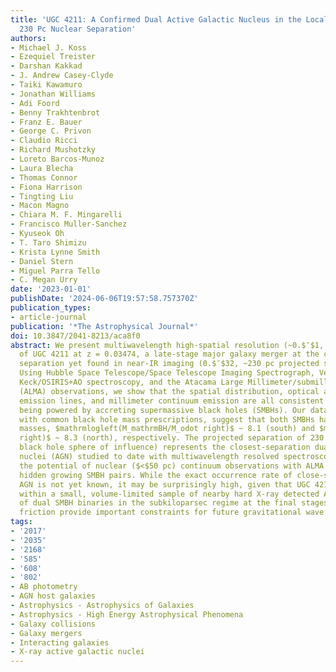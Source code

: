 ```yaml
---
title: 'UGC 4211: A Confirmed Dual Active Galactic Nucleus in the Local Universe at
  230 Pc Nuclear Separation'
authors:
- Michael J. Koss
- Ezequiel Treister
- Darshan Kakkad
- J. Andrew Casey-Clyde
- Taiki Kawamuro
- Jonathan Williams
- Adi Foord
- Benny Trakhtenbrot
- Franz E. Bauer
- George C. Privon
- Claudio Ricci
- Richard Mushotzky
- Loreto Barcos-Munoz
- Laura Blecha
- Thomas Connor
- Fiona Harrison
- Tingting Liu
- Macon Magno
- Chiara M. F. Mingarelli
- Francisco Muller-Sanchez
- Kyuseok Oh
- T. Taro Shimizu
- Krista Lynne Smith
- Daniel Stern
- Miguel Parra Tello
- C. Megan Urry
date: '2023-01-01'
publishDate: '2024-06-06T19:57:58.757370Z'
publication_types:
- article-journal
publication: '*The Astrophysical Journal*'
doi: 10.3847/2041-8213/aca8f0
abstract: We present multiwavelength high-spatial resolution (~0.$″$1, 70 pc) observations
  of UGC 4211 at z = 0.03474, a late-stage major galaxy merger at the closest nuclear
  separation yet found in near-IR imaging (0.$″$32, ~230 pc projected separation).
  Using Hubble Space Telescope/Space Telescope Imaging Spectrograph, Very Large Telescope/MUSE+AO,
  Keck/OSIRIS+AO spectroscopy, and the Atacama Large Millimeter/submillimeter Array
  (ALMA) observations, we show that the spatial distribution, optical and near-infrared
  emission lines, and millimeter continuum emission are all consistent with both nuclei
  being powered by accreting supermassive black holes (SMBHs). Our data, combined
  with common black hole mass prescriptions, suggest that both SMBHs have similar
  masses, $mathrmlogleft(M_mathrmBH/M_odot right)$ ~ 8.1 (south) and $mathrmlogleft(M_mathrmBH/M_odot
  right)$ ~ 8.3 (north), respectively. The projected separation of 230 pc (~6× the
  black hole sphere of influence) represents the closest-separation dual active galactic
  nuclei (AGN) studied to date with multiwavelength resolved spectroscopy and shows
  the potential of nuclear ($<$50 pc) continuum observations with ALMA to discover
  hidden growing SMBH pairs. While the exact occurrence rate of close-separation dual
  AGN is not yet known, it may be surprisingly high, given that UGC 4211 was found
  within a small, volume-limited sample of nearby hard X-ray detected AGN. Observations
  of dual SMBH binaries in the subkiloparsec regime at the final stages of dynamical
  friction provide important constraints for future gravitational wave observatories.
tags:
- '2017'
- '2035'
- '2168'
- '585'
- '608'
- '802'
- AB photometry
- AGN host galaxies
- Astrophysics - Astrophysics of Galaxies
- Astrophysics - High Energy Astrophysical Phenomena
- Galaxy collisions
- Galaxy mergers
- Interacting galaxies
- X-ray active galactic nuclei
---
```

